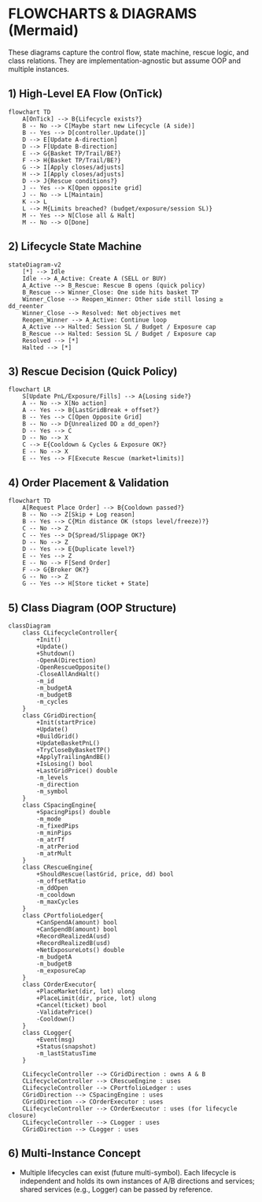 # FLOWCHARTS & DIAGRAMS (Mermaid)

These diagrams capture the control flow, state machine, rescue logic, and class relations. They are implementation-agnostic but assume OOP and multiple instances.

## 1) High-Level EA Flow (OnTick)
```mermaid
flowchart TD
    A[OnTick] --> B{Lifecycle exists?}
    B -- No --> C[Maybe start new Lifecycle (A side)]
    B -- Yes --> D[controller.Update()]
    D --> E[Update A-direction]
    D --> F[Update B-direction]
    E --> G{Basket TP/Trail/BE?}
    F --> H{Basket TP/Trail/BE?}
    G --> I[Apply closes/adjusts]
    H --> I[Apply closes/adjusts]
    D --> J{Rescue conditions?}
    J -- Yes --> K[Open opposite grid]
    J -- No --> L[Maintain]
    K --> L
    L --> M{Limits breached? (budget/exposure/session SL)}
    M -- Yes --> N[Close all & Halt]
    M -- No --> O[Done]
```

## 2) Lifecycle State Machine
```mermaid
stateDiagram-v2
    [*] --> Idle
    Idle --> A_Active: Create A (SELL or BUY)
    A_Active --> B_Rescue: Rescue B opens (quick policy)
    B_Rescue --> Winner_Close: One side hits basket TP
    Winner_Close --> Reopen_Winner: Other side still losing ≥ dd_reenter
    Winner_Close --> Resolved: Net objectives met
    Reopen_Winner --> A_Active: Continue loop
    A_Active --> Halted: Session SL / Budget / Exposure cap
    B_Rescue --> Halted: Session SL / Budget / Exposure cap
    Resolved --> [*]
    Halted --> [*]
```

## 3) Rescue Decision (Quick Policy)
```mermaid
flowchart LR
    S[Update PnL/Exposure/Fills] --> A{Losing side?}
    A -- No --> X[No action]
    A -- Yes --> B{LastGridBreak + offset?}
    B -- Yes --> C[Open Opposite Grid]
    B -- No --> D{Unrealized DD ≥ dd_open?}
    D -- Yes --> C
    D -- No --> X
    C --> E{Cooldown & Cycles & Exposure OK?}
    E -- No --> X
    E -- Yes --> F[Execute Rescue (market+limits)]
```

## 4) Order Placement & Validation
```mermaid
flowchart TD
    A[Request Place Order] --> B{Cooldown passed?}
    B -- No --> Z[Skip + Log reason]
    B -- Yes --> C{Min distance OK (stops level/freeze)?}
    C -- No --> Z
    C -- Yes --> D{Spread/Slippage OK?}
    D -- No --> Z
    D -- Yes --> E{Duplicate level?}
    E -- Yes --> Z
    E -- No --> F[Send Order]
    F --> G{Broker OK?}
    G -- No --> Z
    G -- Yes --> H[Store ticket + State]
```

## 5) Class Diagram (OOP Structure)
```mermaid
classDiagram
    class CLifecycleController{
        +Init()
        +Update()
        +Shutdown()
        -OpenA(Direction)
        -OpenRescueOpposite()
        -CloseAllAndHalt()
        -m_id
        -m_budgetA
        -m_budgetB
        -m_cycles
    }
    class CGridDirection{
        +Init(startPrice)
        +Update()
        +BuildGrid()
        +UpdateBasketPnL()
        +TryCloseByBasketTP()
        +ApplyTrailingAndBE()
        +IsLosing() bool
        +LastGridPrice() double
        -m_levels
        -m_direction
        -m_symbol
    }
    class CSpacingEngine{
        +SpacingPips() double
        -m_mode
        -m_fixedPips
        -m_minPips
        -m_atrTf
        -m_atrPeriod
        -m_atrMult
    }
    class CRescueEngine{
        +ShouldRescue(lastGrid, price, dd) bool
        -m_offsetRatio
        -m_ddOpen
        -m_cooldown
        -m_maxCycles
    }
    class CPortfolioLedger{
        +CanSpendA(amount) bool
        +CanSpendB(amount) bool
        +RecordRealizedA(usd)
        +RecordRealizedB(usd)
        +NetExposureLots() double
        -m_budgetA
        -m_budgetB
        -m_exposureCap
    }
    class COrderExecutor{
        +PlaceMarket(dir, lot) ulong
        +PlaceLimit(dir, price, lot) ulong
        +Cancel(ticket) bool
        -ValidatePrice()
        -Cooldown()
    }
    class CLogger{
        +Event(msg)
        +Status(snapshot)
        -m_lastStatusTime
    }

    CLifecycleController --> CGridDirection : owns A & B
    CLifecycleController --> CRescueEngine : uses
    CLifecycleController --> CPortfolioLedger : uses
    CGridDirection --> CSpacingEngine : uses
    CGridDirection --> COrderExecutor : uses
    CLifecycleController --> COrderExecutor : uses (for lifecycle closure)
    CLifecycleController --> CLogger : uses
    CGridDirection --> CLogger : uses
```

## 6) Multi-Instance Concept
- Multiple lifecycles can exist (future multi-symbol). Each lifecycle is independent and holds its own instances of A/B directions and services; shared services (e.g., Logger) can be passed by reference.
